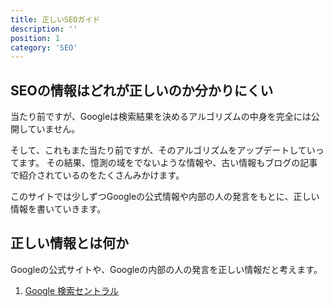 ```yaml
---
title: 正しいSEOガイド
description: ''
position: 1
category: 'SEO'
---
```

## SEOの情報はどれが正しいのか分かりにくい
当たり前ですが、Googleは検索結果を決めるアルゴリズムの中身を完全には公開していません。

そして、これもまた当たり前ですが、そのアルゴリズムをアップデートしていってます。
その結果、憶測の域をでないような情報や、古い情報もブログの記事で紹介されているのをたくさんみかけます。

このサイトでは少しずつGoogleの公式情報や内部の人の発言をもとに、正しい情報を書いていきます。

## 正しい情報とは何か
Googleの公式サイトや、Googleの内部の人の発言を正しい情報だと考えます。

1. [Google 検索セントラル](https://developers.google.com/search/?hl=JA)
